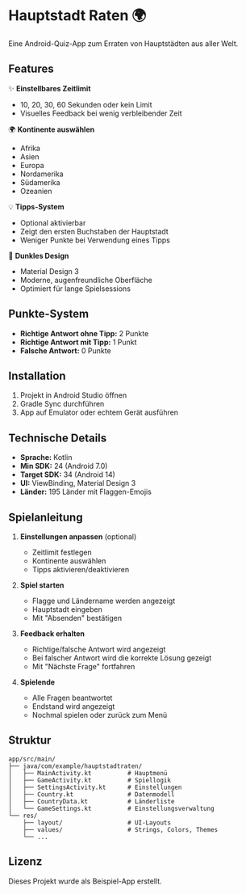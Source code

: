 # Hauptstadt Raten 🌍

Eine Android-Quiz-App zum Erraten von Hauptstädten aus aller Welt.

## Features

✨ **Einstellbares Zeitlimit**
- 10, 20, 30, 60 Sekunden oder kein Limit
- Visuelles Feedback bei wenig verbleibender Zeit

🌍 **Kontinente auswählen**
- Afrika
- Asien
- Europa
- Nordamerika
- Südamerika
- Ozeanien

💡 **Tipps-System**
- Optional aktivierbar
- Zeigt den ersten Buchstaben der Hauptstadt
- Weniger Punkte bei Verwendung eines Tipps

🎨 **Dunkles Design**
- Material Design 3
- Moderne, augenfreundliche Oberfläche
- Optimiert für lange Spielsessions

## Punkte-System

- **Richtige Antwort ohne Tipp:** 2 Punkte
- **Richtige Antwort mit Tipp:** 1 Punkt
- **Falsche Antwort:** 0 Punkte

## Installation

1. Projekt in Android Studio öffnen
2. Gradle Sync durchführen
3. App auf Emulator oder echtem Gerät ausführen

## Technische Details

- **Sprache:** Kotlin
- **Min SDK:** 24 (Android 7.0)
- **Target SDK:** 34 (Android 14)
- **UI:** ViewBinding, Material Design 3
- **Länder:** 195 Länder mit Flaggen-Emojis

## Spielanleitung

1. **Einstellungen anpassen** (optional)
   - Zeitlimit festlegen
   - Kontinente auswählen
   - Tipps aktivieren/deaktivieren

2. **Spiel starten**
   - Flagge und Ländername werden angezeigt
   - Hauptstadt eingeben
   - Mit "Absenden" bestätigen

3. **Feedback erhalten**
   - Richtige/falsche Antwort wird angezeigt
   - Bei falscher Antwort wird die korrekte Lösung gezeigt
   - Mit "Nächste Frage" fortfahren

4. **Spielende**
   - Alle Fragen beantwortet
   - Endstand wird angezeigt
   - Nochmal spielen oder zurück zum Menü

## Struktur

```
app/src/main/
├── java/com/example/hauptstadtraten/
│   ├── MainActivity.kt          # Hauptmenü
│   ├── GameActivity.kt          # Spiellogik
│   ├── SettingsActivity.kt      # Einstellungen
│   ├── Country.kt               # Datenmodell
│   ├── CountryData.kt           # Länderliste
│   └── GameSettings.kt          # Einstellungsverwaltung
└── res/
    ├── layout/                  # UI-Layouts
    ├── values/                  # Strings, Colors, Themes
    └── ...
```

## Lizenz

Dieses Projekt wurde als Beispiel-App erstellt.
